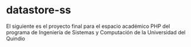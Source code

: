 # datastore-ss
El siguiente es el proyecto final para el espacio académico PHP del programa de Ingeniería de Sistemas y Computación de la Universidad del Quindio
